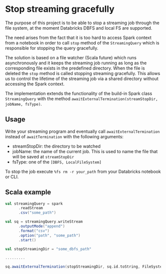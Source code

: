 # Stop streaming gracefully

The purpose of this project is to be able to stop a streaming job through the file system, at the moment Databricks DBFS and local FS are supported.

The need arises from the fact that it is too hard to access Spark context from a notebook in order to call `stop` method of the `StreamingQuery` which is responsible for stopping the query gracefully.

The solution is based on a file watcher (Scala future) which runs asynchronously and it keeps the streaming job running as long as the corresponding file exists in the predefined directory. When the file is deleted the `stop` method is called stopping streaming gracefully. This allows us to control the lifetime of the streaming job via a shared directory without accessing the Spark context. 

The implementation extends the functionality of the build-in Spark class `StreamingQuery` with the method `awaitExternalTermination(streamStopDir, jobName, fsType)`. 

## Usage

Write your streaming program and eventually call `awaitExternalTermination` instead of `awaitTermination` with the following arguments:

- streamStopDir: the directory to be watched
- jobName: the name of the current job. This is used to name the file that will be saved at `streamStopDir`
- fsType: one of the `[DBFS, LocalFileSystem]` 

To stop the job execute `%fs rm -r your_path` from your Databricks notebook or CLI.

## Scala example

```scala
val streamingQuery = spark
      .readStream
      .csv("some_path")

val sq = streamingQuery.writeStream
      .outputMode("append")
      .format("csv")
      .option("path", "some_path")
      .start()

val stopStreamingDir = "some_dbfs_path"

.........

sq.awaitExternalTermination(stopStreamingDir, sq.id.toString, FileSystemType.DBFS)
```